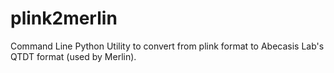 # plink2merlin
Command Line Python Utility to convert from plink format to Abecasis Lab's QTDT format (used by Merlin).
